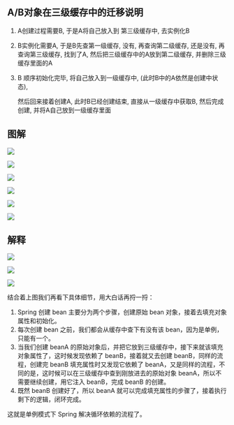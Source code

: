 ## A/B对象在三级缓存中的迁移说明

1. A创建过程需要B, 于是A将自己放入到 第三级缓存中, 去实例化B

2. B实例化需要A, 于是B先查第一级缓存, 没有, 再查询第二级缓存, 还是没有, 再查询第三级缓存, 找到了A,  然后把三级缓存中的A放到第二级缓存, 并删除三级缓存里面的A

3. B 顺序初始化完毕, 将自己放入到一级缓存中, (此时B中的A依然是创建中状态), 

   然后回来接着创建A, 此时B已经创建结束, 直接从一级缓存中获取B, 然后完成创建, 并将A自己放到一级缓存里面



## 图解

![](https://youpaiyun.zongqilive.cn/image/20201126112752.png)

![](https://youpaiyun.zongqilive.cn/image/20201126112838.png)

![](https://youpaiyun.zongqilive.cn/image/20201126112848.png)

![](https://youpaiyun.zongqilive.cn/image/20201126112859.png)

![](https://youpaiyun.zongqilive.cn/image/20201126112907.png)

![](https://youpaiyun.zongqilive.cn/image/20201126111844.png)



## 解释

![](https://youpaiyun.zongqilive.cn/image/20201126113003.png)

![](https://youpaiyun.zongqilive.cn/image/20201126113508.png)





![](https://youpaiyun.zongqilive.cn/image/20201126151246.png)

结合着上图我们再看下具体细节，用大白话再捋一捋：

1. Spring 创建 bean 主要分为两个步骤，创建原始 bean 对象，接着去填充对象属性和初始化。
2. 每次创建 bean 之前，我们都会从缓存中查下有没有该 bean，因为是单例，只能有一个。
3. 当我们创建 beanA 的原始对象后，并把它放到三级缓存中，接下来就该填充对象属性了，这时候发现依赖了 beanB，接着就又去创建 beanB，同样的流程，创建完 beanB 填充属性时又发现它依赖了 beanA，又是同样的流程，不同的是，这时候可以在三级缓存中查到刚放进去的原始对象 beanA，所以不需要继续创建，用它注入 beanB，完成 beanB 的创建。
4. 既然 beanB 创建好了，所以 beanA 就可以完成填充属性的步骤了，接着执行剩下的逻辑，闭环完成。

这就是单例模式下 Spring 解决循环依赖的流程了。





























































